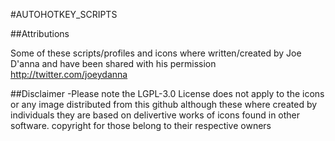 #AUTOHOTKEY_SCRIPTS

##Attributions

Some of these scripts/profiles and icons where written/created by Joe D'anna and have been shared with his permission http://twitter.com/joeydanna

##Disclaimer
-Please note the LGPL-3.0 License does not apply to the icons or any image distributed from this github although these where created by individuals they are based on delivertive works of icons found in other software. copyright for those belong to their respective owners
